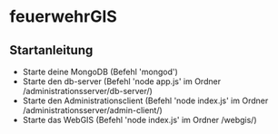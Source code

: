 # feuerwehrGIS

## Startanleitung

* Starte deine MongoDB (Befehl 'mongod')
* Starte den db-server (Befehl 'node app.js' im Ordner /administrationsserver/db-server/)
* Starte den Administrationsclient (Befehl 'node index.js' im Ordner /administrationsserver/admin-client/)
* Starte das WebGIS (Befehl 'node index.js' im Ordner /webgis/)